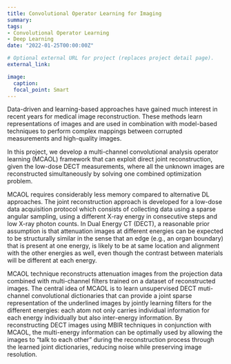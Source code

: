 ```yaml
---
title: Convolutional Operator Learning for Imaging
summary: 
tags:
- Convolutional Operator Learning
- Deep Learning
date: "2022-01-25T00:00:00Z"

# Optional external URL for project (replaces project detail page).
external_link: 

image:
  caption: 
  focal_point: Smart
---
```



Data-driven and learning-based approaches have gained much interest in recent years for medical image reconstruction. These methods learn representations of images and are used in combination with model-based techniques to perform complex mappings between corrupted measurements and high-quality images.

In this project, we develop a multi-channel convolutional analysis operator learning (MCAOL) framework that can exploit direct joint reconstruction, given the low-dose DECT measurements, where all the unknown
images are reconstructed simultaneously by solving one combined optimization problem. 

MCAOL requires considerably less memory compared to alternative DL approaches. The joint reconstruction approach is developed for a low-dose data acquisition protocol which consists of collecting data
using a sparse angular sampling, using a different X-ray energy in consecutive steps and low X-ray photon counts.
In Dual Energy CT (DECT), a reasonable prior assumption is that attenuation images at different
energies can be expected to be structurally similar in the sense that an edge (e.g., an organ boundary) that is present at one energy, is likely to be at same location and alignment with the other energies as well, even though the contrast between materials will be different at each energy.

MCAOL technique reconstructs attenuation images from the projection data combined with multi-channel filters trained on a dataset of reconstructed images. The central idea of MCAOL is to learn unsupervised DECT muti-channel convolutional dictionaries that can provide a joint sparse representation of the underlined images by jointly learning filters for the different energies: each atom not only carries
individual information for each energy individually but also inter-energy information.
By reconstructing DECT images using MBIR techniques in conjunction with MCAOL, the multi-energy information can be optimally used by allowing the images to “talk to each other” during the reconstruction process through the learned joint dictionaries, reducing noise while preserving image resolution.